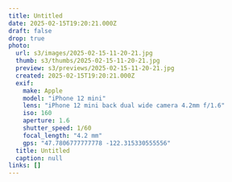 ```yaml
---
title: Untitled
date: 2025-02-15T19:20:21.000Z
draft: false
drop: true
photo:
  url: s3/images/2025-02-15-11-20-21.jpg
  thumb: s3/thumbs/2025-02-15-11-20-21.jpg
  preview: s3/previews/2025-02-15-11-20-21.jpg
  created: 2025-02-15T19:20:21.000Z
  exif:
    make: Apple
    model: "iPhone 12 mini"
    lens: "iPhone 12 mini back dual wide camera 4.2mm f/1.6"
    iso: 160
    aperture: 1.6
    shutter_speed: 1/60
    focal_length: "4.2 mm"
    gps: "47.7806777777778 -122.315330555556"
  title: Untitled
  caption: null
links: []
---
```

